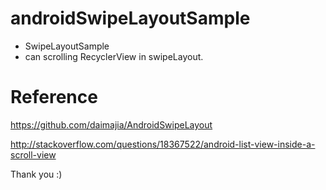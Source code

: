 # androidSwipeLayoutSample
- SwipeLayoutSample
- can scrolling RecyclerView in swipeLayout.


# Reference
https://github.com/daimajia/AndroidSwipeLayout

http://stackoverflow.com/questions/18367522/android-list-view-inside-a-scroll-view

Thank you :)
